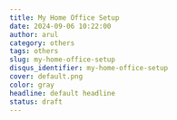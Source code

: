 ```yaml
---
title: My Home Office Setup
date: 2024-09-06 10:22:00
author: arul
category: others
tags: others
slug: my-home-office-setup
disqus_identifier: my-home-office-setup
cover: default.png
color: gray
headline: default headline
status: draft
---
```

